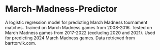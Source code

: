 # March-Madness-Predictor
A logistic regression model for predicting March Madness tournament matches. Trained on March Madness games from 2008-2016. Tested on March Madness games from 2017-2022 (excluding 2020 and 2021). Used for predicting 2024 March Madness games. Data retrieved from barttorvik.com.  
